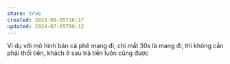 ```yaml
---
share: true
created: 2023-09-05T16:17
updated: 2024-07-05T00:12
---
```

Ví dụ với mô hình bán cà phê mang đi, chỉ mất 30s là mang đi, thì không cần phải thối tiền, khách ở sau trả tiền luôn cũng được